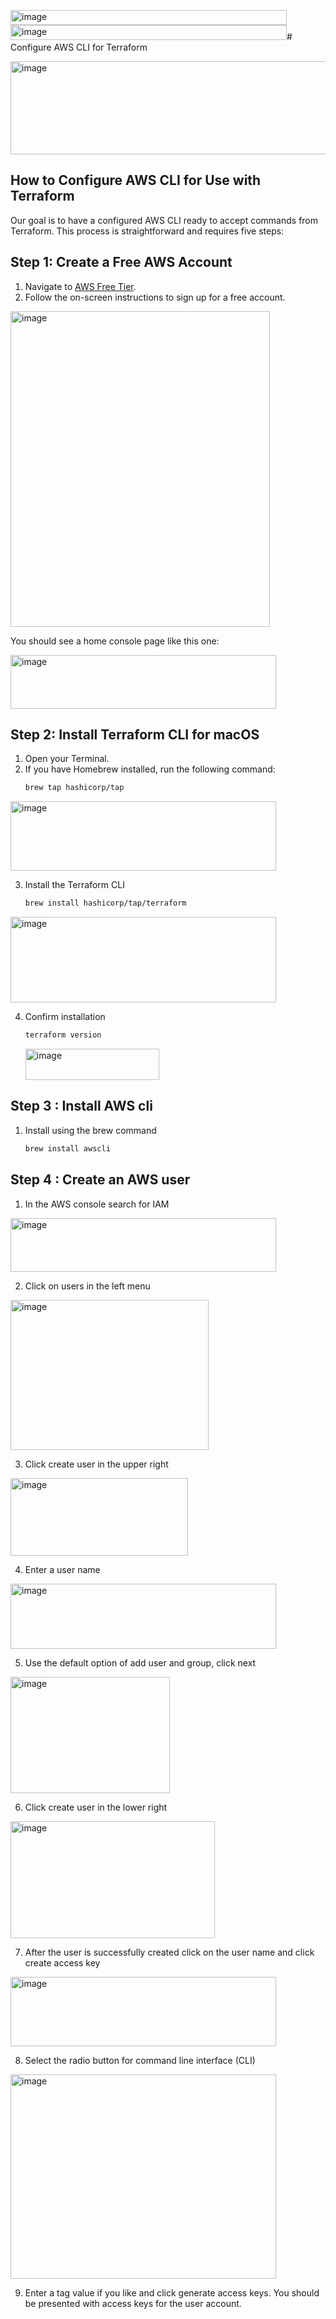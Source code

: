 <img width="442" height="24" alt="image" src="https://github.com/user-attachments/assets/10d1a359-973d-4efe-93b0-adc51053c3e6" /><img width="442" height="24" alt="image" src="https://github.com/user-attachments/assets/197aa308-8c9b-48f2-96e2-c9042b99cc25" /># Configure AWS CLI for Terraform

<img width="870" height="149" alt="image" src="https://github.com/user-attachments/assets/57b4b62d-0ed2-4f6c-94be-fbccb069a929" />

## How to Configure AWS CLI for Use with Terraform

Our goal is to have a configured AWS CLI ready to accept commands from Terraform. This process is straightforward and requires five steps:

## Step 1: Create a Free AWS Account
1. Navigate to [AWS Free Tier](https://aws.amazon.com/free/).
2. Follow the on-screen instructions to sign up for a free account.

<img width="415" height="505" alt="image" src="https://github.com/user-attachments/assets/a0262d0d-3190-40bf-8ff1-bd34fc7c5251" />

You should see a home console page like this one:

<img width="425" height="86" alt="image" src="https://github.com/user-attachments/assets/a061660b-4e7d-43d3-a8ce-99706de42e3d" />

## Step 2: Install Terraform CLI for macOS
1. Open your Terminal.
2. If you have Homebrew installed, run the following command:
   ```bash
   brew tap hashicorp/tap
   ```
<img width="425" height="111" alt="image" src="https://github.com/user-attachments/assets/2341808e-e3b0-4303-8f1c-4dcb6ac16731" />

3. Install the Terraform CLI
   ```bash
   brew install hashicorp/tap/terraform
   ```
<img width="425" height="137" alt="image" src="https://github.com/user-attachments/assets/a7848024-4e58-4bf1-b8fa-e73fd902d801" />

4. Confirm installation
     ```bash
   terraform version
   ```
   <img width="214" height="50" alt="image" src="https://github.com/user-attachments/assets/2be42334-6fd8-4d05-9cb1-5b3f582878aa" />

## Step 3 : Install AWS cli
1. Install using the brew command
     ```bash
     brew install awscli
      ```

## Step 4 : Create an AWS user
1. In the AWS console search for IAM
<img width="425" height="86" alt="image" src="https://github.com/user-attachments/assets/502b6922-3653-497d-b059-0137c25754f7" />

2. Click on users in the left menu
<img width="317" height="240" alt="image" src="https://github.com/user-attachments/assets/6aa7ff0c-3b3f-4f49-9c7b-a683a68507f8" />

3. Click create user in the upper right
<img width="284" height="124" alt="image" src="https://github.com/user-attachments/assets/fe8daf43-592a-4413-81bb-61aa87afd765" />

4. Enter a user name
<img width="425" height="104" alt="image" src="https://github.com/user-attachments/assets/f0e7541f-211c-44e3-a05e-19fcbdba3ac2" />

5. Use the default option of add user and group, click next
<img width="255" height="186" alt="image" src="https://github.com/user-attachments/assets/038f660a-f2ff-4ead-ad6c-061797ed15a1" />

6. Click create user in the lower right
<img width="327" height="187" alt="image" src="https://github.com/user-attachments/assets/b26b0ecb-4070-41b6-9488-a78b3eeca1be" />

7. After the user is successfully created click on the user name and click create access key
<img width="425" height="111" alt="image" src="https://github.com/user-attachments/assets/7f639454-ce9e-4079-97f4-bd556b3c025c" />

8. Select the radio button for command line interface (CLI)
<img width="425" height="327" alt="image" src="https://github.com/user-attachments/assets/7a51f424-a732-49e9-b600-b3f2156a862d" />

9. Enter a tag value if you like and click generate access keys.
You should be presented with access keys for the user account.


